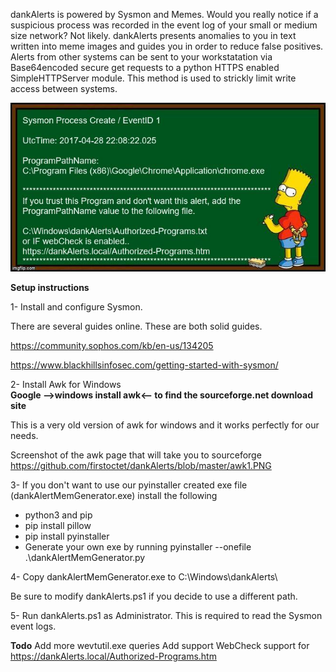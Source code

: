 dankAlerts is powered by Sysmon and Memes.  Would you really notice if a suspicious process was recorded in the event log of your small or medium size network? Not likely. dankAlerts presents anomalies to you in text written into meme images and guides you in order to reduce false positives.  Alerts from other systems can be sent to your workstatation via Base64encoded secure get requests to a python HTTPS enabled SimpleHTTPServer module. This method is used to strickly limit write access between systems.

![dankAlert](dankAlerts.jpg)

**Setup instructions**

1- Install and configure Sysmon.

There are several guides online. These are both solid guides.

https://community.sophos.com/kb/en-us/134205

https://www.blackhillsinfosec.com/getting-started-with-sysmon/

2- Install Awk for Windows  
**Google -->windows install awk<-- to find the sourceforge.net download site**

This is a very old version of awk for windows and it works perfectly for our needs.

Screenshot of the awk page that will take you to sourceforge https://github.com/firstoctet/dankAlerts/blob/master/awk1.PNG

3- If you don't want to use our pyinstaller created exe file (dankAlertMemGenerator.exe) install the following
  - python3 and pip
  - pip install pillow
  - pip install pyinstaller
  - Generate your own exe by running pyinstaller --onefile .\dankAlertMemGenerator.py

4- Copy dankAlertMemGenerator.exe to C:\Windows\dankAlerts\

Be sure to modify dankAlerts.ps1 if you decide to use a different path.

5- Run dankAlerts.ps1 as Administrator.  This is required to read the Sysmon event logs.

**Todo**
Add more wevtutil.exe queries
Add support WebCheck support for https://dankAlerts.local/Authorized-Programs.htm
